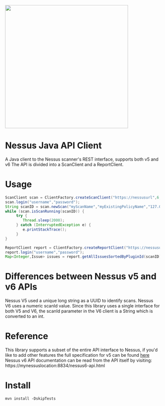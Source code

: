 <img src="https://www.continuumsecurity.net/wp-content/uploads/2016/10/continuum-logo.png" width="400"/>

Nessus Java API Client
======================

A Java client to the Nessus scanner's REST interface, supports both v5 and v6</h2>
The API is divided into a ScanClient and a ReportClient.

  
Usage
=====

```java
ScanClient scan = ClientFactory.createScanClient("https://nessusurl",6,true); // true == accept all hostnames from SSL cert
scan.login("username","password");
String scanID = scan.newScan("myScanName","myExistingPolicyName","127.0.0.1,someotherhost");
while (scan.isScanRunning(scanID)) {
     try {
        Thread.sleep(2000);
     } catch (InterruptedException e) {
        e.printStackTrace();
     }
}

ReportClient report = ClientFactory.createReportClient("https://nessusurl",6,true);
report.login("username","password");
Map<Integer,Issue> issues = report.getAllIssuesSortedByPluginId(scanID);
```

Differences between Nessus v5 and v6 APIs
=========
Nessus V5 used a unique long string as a UUID to identify scans.  Nessus V6 uses a numeric scanId value. Since this library uses a single interface for both V5 and V6, the scanId parameter in the V6 client is a String which is converted to an int.


Reference
=========
This library supports a subset of the entire API interface to Nessus, if you'd like to add other features the full specification for v5 can be found [here](http://static.tenable.com/documentation/nessus_5.0_XMLRPC_protocol_guide.pdf)
Nessus v6 API documentation can be read from the API itself by visiting: https://mynessuslocation:8834/nessus6-api.html

Install
=======
```mvn install -DskipTests```

